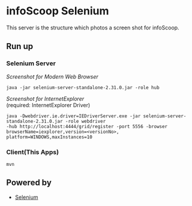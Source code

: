 # infoScoop Selenium
This server is the structure which photos a screen shot for infoScoop.
  
## Run up
### Selenium Server
*Screenshot for Modern Web Browser*

    java -jar selenium-server-standalone-2.31.0.jar -role hub

*Screenshot for InternetExplorer*  
(required: InternetExplorer Driver)  

    java -Dwebdriver.ie.driver=IEDriverServer.exe -jar selenium-server-standalone-2.31.0.jar -role webdriver  
    -hub http://localhost:4444/grid/register -port 5556 -browser browserName=iexplorer,version=<versionNo>, 
    platform=WINDOWS,maxInstances=10  

### Client(This Apps)
    mvn
  
## Powered by
* [Selenium](https://github.com/SeleniumHQ/selenium)
